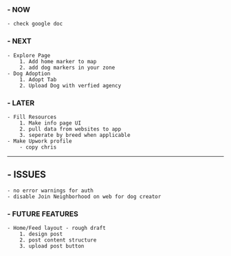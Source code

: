 ### - NOW
    - check google doc

### - NEXT
    - Explore Page
        1. Add home marker to map
        2. add dog markers in your zone
    - Dog Adoption
        1. Adopt Tab
        2. Upload Dog with verfied agency
### - LATER
    - Fill Resources 
        1. Make info page UI
        2. pull data from websites to app 
        3. seperate by breed when applicable 
    - Make Upwork profile
        - copy chris


------------------------------------

## - ISSUES
    - no error warnings for auth
    - disable Join Neighborhood on web for dog creator

### - FUTURE FEATURES
    - Home/Feed layout - rough draft
        1. design post 
        2. post content structure 
        3. upload post button
  